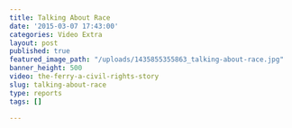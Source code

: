 ```yaml
---
title: Talking About Race
date: '2015-03-07 17:43:00'
categories: Video Extra
layout: post
published: true
featured_image_path: "/uploads/1435855355863_talking-about-race.jpg"
banner_height: 500
video: the-ferry-a-civil-rights-story
slug: talking-about-race
type: reports
tags: []

---
```

